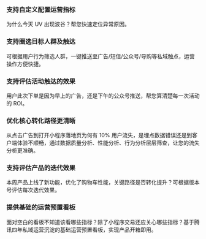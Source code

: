 ﻿### 支持自定义配置运营指标
为什么今天 UV 出现波谷？帮您快速定位异常原因。

### 支持圈选目标人群及触达
可根据用户行为筛选人群，一键推送至广告/短信/公众号/导购等私域触点，运营操作方便快捷。

### 支持评估活动触达的效果
用户此次下单是因为早上的广告，还是下午的公众号推送，帮您算清楚每一次活动的 ROI。

### 优化核心转化路径更清晰
从点击广告到打开小程序落地页为何有 10% 用户流失，是埋点数据错误还是到客户端体验不顺畅，通过数据质量分析、性能分析、行为分析层层筛查，让您的流失分析更准确。

### 支持评估产品的迭代效果
本周产品上线了新功能，优化了购物车性能，关键路径是否转化提升？可根据版本号评估每次迭代效果。

### 提供基础的运营预置看板
面对空白的看板不知道该看哪些指标？除了小程序交易还应关心哪些指标？基于腾讯四年私域运营沉淀的基础运营预置看板，实现产品开箱即用。
